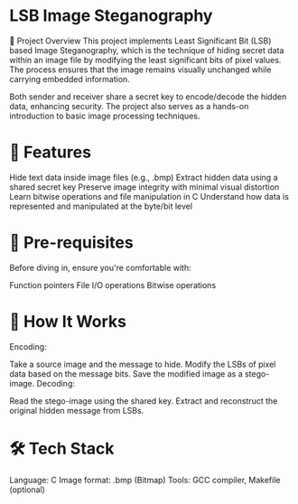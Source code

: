 # LSB Image Steganography
📌 Project Overview
This project implements Least Significant Bit (LSB) based Image Steganography, which is the technique of hiding secret data within an image file by modifying the least significant bits of pixel values. The process ensures that the image remains visually unchanged while carrying embedded information.

Both sender and receiver share a secret key to encode/decode the hidden data, enhancing security. The project also serves as a hands-on introduction to basic image processing techniques.

# 🔧 Features
Hide text data inside image files (e.g., .bmp)
Extract hidden data using a shared secret key
Preserve image integrity with minimal visual distortion
Learn bitwise operations and file manipulation in C
Understand how data is represented and manipulated at the byte/bit level
# 🧠 Pre-requisites
Before diving in, ensure you're comfortable with:

Function pointers
File I/O operations
Bitwise operations
# 🚀 How It Works
Encoding:

Take a source image and the message to hide.
Modify the LSBs of pixel data based on the message bits.
Save the modified image as a stego-image.
Decoding:

Read the stego-image using the shared key.
Extract and reconstruct the original hidden message from LSBs.
# 🛠️ Tech Stack
Language: C
Image format: .bmp (Bitmap)
Tools: GCC compiler, Makefile (optional)
